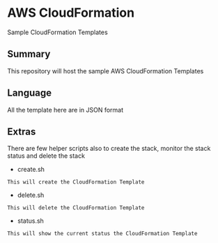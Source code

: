 # AWS CloudFormation
Sample CloudFormation Templates

## Summary
This repository will host the sample AWS CloudFormation Templates

## Language
All the template here are in JSON format

## Extras
There are few helper scripts also to create the stack, monitor the stack status and delete the stack
* create.sh
```
This will create the CloudFormation Template
```
* delete.sh
```
This will delete the CloudFormation Template
```
* status.sh
```
This will show the current status the CloudFormation Template
```
